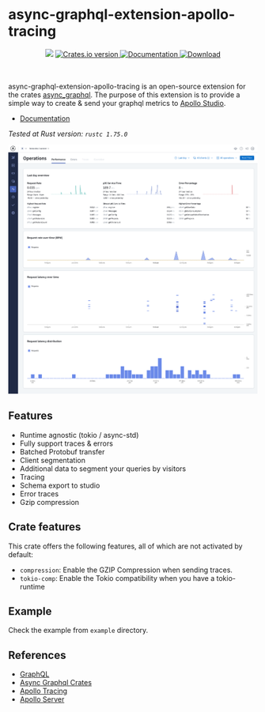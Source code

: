 # async-graphql-extension-apollo-tracing

<div align="center">
  <!-- CI -->
  <img src="https://github.com/Miaxos/async_graphql_apollo_studio_extension/actions/workflows/ci.yml/badge.svg" />
  <!-- Crates version -->
  <a href="https://crates.io/crates/async-graphql-extension-apollo-tracing">
    <img src="https://img.shields.io/crates/v/async-graphql-extension-apollo-tracing.svg?style=flat-square"
    alt="Crates.io version" />
  </a>
  <!-- Documentation -->
  <a href="https://docs.rs/async-graphql-extension-apollo-tracing/">
    <img src="https://docs.rs/async-graphql-extension-apollo-tracing/badge.svg?style=flat-square"
      alt="Documentation" />
  </a>
  <!-- Downloads -->
  <a href="https://crates.io/crates/async-graphql-extension-apollo-tracing">
    <img src="https://img.shields.io/crates/d/async-graphql-extension-apollo-tracing.svg?style=flat-square"
      alt="Download" />
  </a>
</div>
<br />
<br />

async-graphql-extension-apollo-tracing is an open-source extension for the crates [async_graphql](https://github.com/async-graphql/async-graphql). The purpose of this extension is to provide a simple way to create & send your graphql metrics to [Apollo Studio](https://studio.apollographql.com/).

- [Documentation](https://docs.rs/async-graphql-extension-apollo-tracing/)

_Tested at Rust version: `rustc 1.75.0`_

![Apollo Studio with async_graphql](apollo-studio.png?raw=true "Apollo Studio with async_graphql")

## Features

- Runtime agnostic (tokio / async-std)
- Fully support traces & errors
- Batched Protobuf transfer
- Client segmentation
- Additional data to segment your queries by visitors
- Tracing
- Schema export to studio
- Error traces
- Gzip compression

## Crate features

This crate offers the following features, all of which are not activated by default:

- `compression`: Enable the GZIP Compression when sending traces.
- `tokio-comp`: Enable the Tokio compatibility when you have a tokio-runtime

## Example

Check the example from `example` directory.

## References

- [GraphQL](https://graphql.org)
- [Async Graphql Crates](https://github.com/async-graphql/async-graphql)
- [Apollo Tracing](https://github.com/apollographql/apollo-tracing)
- [Apollo Server](https://github.com/apollographql/apollo-server)

